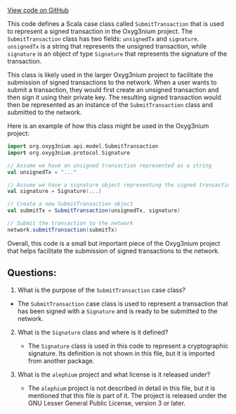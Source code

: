[View code on GitHub](https://github.com/alephium/alephium/api/src/main/scala/org/alephium/api/model/SubmitTransaction.scala)

This code defines a Scala case class called `SubmitTransaction` that is used to represent a signed transaction in the Oxyg3nium project. The `SubmitTransaction` class has two fields: `unsignedTx` and `signature`. `unsignedTx` is a string that represents the unsigned transaction, while `signature` is an object of type `Signature` that represents the signature of the transaction.

This class is likely used in the larger Oxyg3nium project to facilitate the submission of signed transactions to the network. When a user wants to submit a transaction, they would first create an unsigned transaction and then sign it using their private key. The resulting signed transaction would then be represented as an instance of the `SubmitTransaction` class and submitted to the network.

Here is an example of how this class might be used in the Oxyg3nium project:

```scala
import org.oxyg3nium.api.model.SubmitTransaction
import org.oxyg3nium.protocol.Signature

// Assume we have an unsigned transaction represented as a string
val unsignedTx = "..."

// Assume we have a signature object representing the signed transaction
val signature = Signature(...)

// Create a new SubmitTransaction object
val submitTx = SubmitTransaction(unsignedTx, signature)

// Submit the transaction to the network
network.submitTransaction(submitTx)
```

Overall, this code is a small but important piece of the Oxyg3nium project that helps facilitate the submission of signed transactions to the network.
## Questions: 
 1. What is the purpose of the `SubmitTransaction` case class?
   - The `SubmitTransaction` case class is used to represent a transaction that has been signed with a `Signature` and is ready to be submitted to the network.

2. What is the `Signature` class and where is it defined?
   - The `Signature` class is used in this code to represent a cryptographic signature. Its definition is not shown in this file, but it is imported from another package.

3. What is the `alephium` project and what license is it released under?
   - The `alephium` project is not described in detail in this file, but it is mentioned that this file is part of it. The project is released under the GNU Lesser General Public License, version 3 or later.